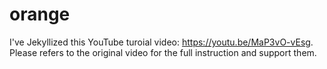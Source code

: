 # orange
I've Jekyllized this YouTube turoial video: https://youtu.be/MaP3vO-vEsg. Please refers to the original video for the full instruction and support them.
